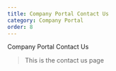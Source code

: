 ```yaml
---
title: Company Portal Contact Us
category: Company Portal
order: 8
---
```


Company Portal Contact Us

> This is the contact us page
